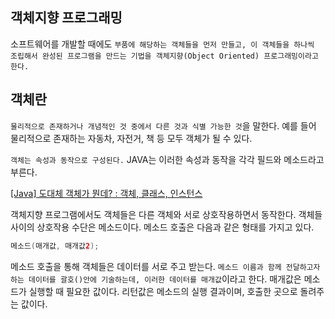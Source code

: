 ## 객체지향 프로그래밍

소프트웨어를 개발할 때에도 `부품에 해당하는 객체들을 먼저 만들고, 이 객체들을 하나씩 조립해서 완성된 프로그램을 만드는 기법을 객체지향(Object Oriented) 프로그래밍이라고 한다.`

## 객체란

`물리적으로 존재하거나 개념적인 것 중에서 다른 것과 식별 가능한 것`을 말한다. 예를 들어 물리적으로 존재하는 자동차, 자전거, 책 등 모두 객체가 될 수 있다.

`객체는 속성과 동작으로 구성된다.` JAVA는 이러한 속성과 동작을 각각 필드와 메소드라고 부른다.

[[Java] 도대체 객체가 뭔데? : 객체, 클래스, 인스턴스](https://upcake.tistory.com/418)

객체지향 프로그램에서도 객체들은 다른 객체와 서로 상호작용하면서 동작한다. 객체들 사이의 상호작용 수단은 메소드이다. 메소드 호출은 다음과 같은 형태를 가지고 있다.

```java
메소드(매개값, 매개값2);
```

메소드 호출을 통해 객체들은 데이터를 서로 주고 받는다. `메소드 이름과 함께 전달하고자 하는 데이터를 괄호()안에 기술하는데, 이러한 데이터를 매개값`이라고 한다. 매개값은 메소드가 실행할 때 필요한 값이다. 리턴값은 메소드의 실행 결과이며, 호출한 곳으로 돌려주는 값이다.

